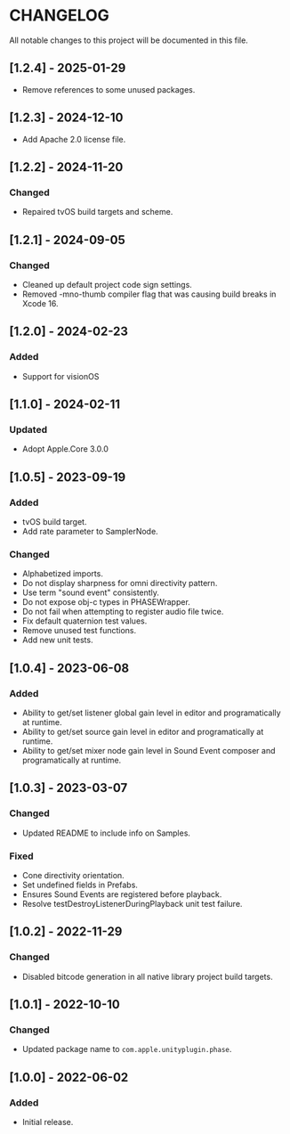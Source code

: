 # CHANGELOG
All notable changes to this project will be documented in this file.

## [1.2.4] - 2025-01-29
- Remove references to some unused packages.

## [1.2.3] - 2024-12-10
- Add Apache 2.0 license file.

## [1.2.2] - 2024-11-20
### Changed
- Repaired tvOS build targets and scheme.

## [1.2.1] - 2024-09-05
### Changed
- Cleaned up default project code sign settings.
- Removed -mno-thumb compiler flag that was causing build breaks in Xcode 16.

## [1.2.0] - 2024-02-23
### Added
- Support for visionOS

## [1.1.0] - 2024-02-11
### Updated
- Adopt Apple.Core 3.0.0

## [1.0.5] - 2023-09-19
### Added
- tvOS build target.
- Add rate parameter to SamplerNode.

### Changed
- Alphabetized imports.
- Do not display sharpness for omni directivity pattern.
- Use term "sound event" consistently.
- Do not expose obj-c types in PHASEWrapper.
- Do not fail when attempting to register audio file twice.
- Fix default quaternion test values.
- Remove unused test functions.
- Add new unit tests.

## [1.0.4] - 2023-06-08
### Added
- Ability to get/set listener global gain level in editor and programatically at runtime.
- Ability to get/set source gain level in editor and programatically at runtime.
- Ability to get/set mixer node gain level in Sound Event composer and programatically at runtime.

## [1.0.3] - 2023-03-07
### Changed
- Updated README to include info on Samples.

### Fixed
- Cone directivity orientation.
- Set undefined fields in Prefabs.
- Ensures Sound Events are registered before playback.
- Resolve testDestroyListenerDuringPlayback unit test failure.
 
## [1.0.2] - 2022-11-29
### Changed
- Disabled bitcode generation in all native library project build targets.

## [1.0.1] - 2022-10-10
### Changed
- Updated package name to `com.apple.unityplugin.phase`.

## [1.0.0] - 2022-06-02
### Added
- Initial release.
